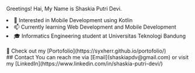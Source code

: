 <p>Greetings! Hai, My Name is Shaskia Putri Devi.</p>

<li> 🌱 Interested in Mobile Development using Kotlin</li>
<li> 📫 Currently learning Web Development and Mobile Development</li>
<li> 🎓 Informatics Engineering student at Universitas Teknologi Bandung</li>
<br>
🔗 Check out my [Portofolio](https://syxherr.github.io/portofolio/)
<br>
## Contact
You can reach me via [Email](shaskiapdv@gmail.com) or visit my [LinkedIn](https://www.linkedin.com/in/shaskia-putri-devi/)
